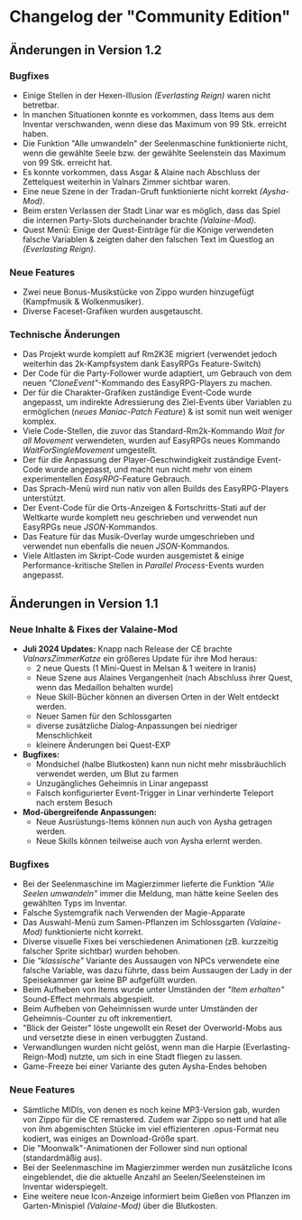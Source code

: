  
# Changelog der "Community Edition"

## Änderungen in Version 1.2

### Bugfixes
- Einige Stellen in der Hexen-Illusion *(Everlasting Reign)* waren nicht betretbar.
- In manchen Situationen konnte es vorkommen, dass Items aus dem Inventar verschwanden, wenn diese das Maximum von 99 Stk. erreicht haben.
- Die Funktion "Alle umwandeln" der Seelenmaschine funktionierte nicht, wenn die gewählte Seele bzw. der gewählte Seelenstein das Maximum von 99 Stk. erreicht hat.
- Es konnte vorkommen, dass Asgar & Alaine nach Abschluss der Zettelquest weiterhin in Valnars Zimmer sichtbar waren.
- Eine neue Szene in der Tradan-Gruft funktionierte nicht korrekt *(Aysha-Mod)*.
- Beim ersten Verlassen der Stadt Linar war es möglich, dass das Spiel die internen Party-Slots durcheinander brachte *(Valaine-Mod)*.
- Quest Menü: Einige der Quest-Einträge für die Könige verwendeten falsche Variablen & zeigten daher den falschen Text im Questlog an *(Everlasting Reign)*.

### Neue Features

- Zwei neue Bonus-Musikstücke von Zippo wurden hinzugefügt (Kampfmusik & Wolkenmusiker).
- Diverse Faceset-Grafiken wurden ausgetauscht.

### Technische Änderungen

- Das Projekt wurde komplett auf Rm2K3E migriert (verwendet jedoch weiterhin das 2k-Kampfsystem dank EasyRPGs Feature-Switch)
- Der Code für die Party-Follower wurde adaptiert, um Gebrauch von dem neuen *"CloneEvent"*-Kommando des EasyRPG-Players zu machen.
- Der für die Charakter-Grafiken zuständige Event-Code wurde angepasst, um indirekte Adressierung des Ziel-Events über Variablen zu ermöglichen (*neues Maniac-Patch Feature*) & ist somit nun weit weniger komplex.
- Viele Code-Stellen, die zuvor das Standard-Rm2k-Kommando *Wait for all Movement* verwendeten, wurden auf EasyRPGs neues Kommando *WaitForSingleMovement* umgestellt.
- Der für die Anpassung der Player-Geschwindigkeit zuständige Event-Code wurde angepasst, und macht nun nicht mehr von einem experimentellen *EasyRPG*-Feature Gebrauch.
- Das Sprach-Menü wird nun nativ von allen Builds des EasyRPG-Players unterstützt.
- Der Event-Code für die Orts-Anzeigen & Fortschritts-Stati auf der Weltkarte wurde komplett neu geschrieben und verwendet nun EasyRPGs neue *JSON*-Kommandos.
- Das Feature für das Musik-Overlay wurde umgeschrieben und verwendet nun ebenfalls die neuen *JSON*-Kommandos.
- Viele Altlasten im Skript-Code wurden ausgemistet & einige Performance-kritische Stellen in *Parallel Process*-Events wurden angepasst.

## Änderungen in Version 1.1

### Neue Inhalte & Fixes der Valaine-Mod

- **Juli 2024 Updates:** Knapp nach Release der CE brachte *ValnarsZimmerKatze* ein größeres Update für ihre Mod heraus:
	- 2 neue Quests (1 Mini-Quest in Melsan & 1 weitere in Iranis)
	- Neue Szene aus Alaines Vergangenheit (nach Abschluss ihrer Quest, wenn das Medaillon behalten wurde)
	- Neue Skill-Bücher können an diversen Orten in der Welt entdeckt werden.
	- Neuer Samen für den Schlossgarten
	- diverse zusätzliche Dialog-Anpassungen bei niedriger Menschlichkeit
	- kleinere Änderungen bei Quest-EXP
- **Bugfixes:**
	- Mondsichel (halbe Blutkosten) kann nun nicht mehr missbräuchlich verwendet werden, um Blut zu farmen
	- Unzugängliches Geheimnis in Linar angepasst
	- Falsch konfigurierter Event-Trigger in Linar verhinderte Teleport nach erstem Besuch
- **Mod-übergreifende Anpassungen:**
	- Neue Ausrüstungs-Items können nun auch von Aysha getragen werden.
	- Neue Skills können teilweise auch von Aysha erlernt werden.

### Bugfixes

- Bei der Seelenmaschine im Magierzimmer lieferte die Funktion *"Alle Seelen umwandeln"* immer die Meldung, man hätte keine Seelen des gewählten Typs im Inventar.
- Falsche Systemgrafik nach Verwenden der Magie-Apparate
- Das Auswahl-Menü zum Samen-Pflanzen im Schlossgarten *(Valaine-Mod)* funktionierte nicht korrekt.
- Diverse visuelle Fixes bei verschiedenen Animationen (zB. kurzzeitig falscher Sprite sichtbar) wurden behoben.
- Die *"klassische"* Variante des Aussaugen von NPCs verwendete eine falsche Variable, was dazu führte, dass beim Aussaugen der Lady in der Speisekammer gar keine BP aufgefüllt wurden.
- Beim Aufheben von Items wurde unter Umständen der *"Item erhalten"* Sound-Effect mehrmals abgespielt.
- Beim Aufheben von Geheimnissen wurde unter Umständen der Geheimnis-Counter zu oft inkrementiert.
- "Blick der Geister" löste ungewollt ein Reset der Overworld-Mobs aus und versetzte diese in einen verbuggten Zustand.
- Verwandlungen wurden nicht gelöst, wenn man die Harpie (Everlasting-Reign-Mod) nutzte, um sich in eine Stadt fliegen zu lassen.
- Game-Freeze bei einer Variante des guten Aysha-Endes behoben

### Neue Features
- Sämtliche MIDIs, von denen es noch keine MP3-Version gab, wurden von Zippo für die CE remastered.
  Zudem war Zippo so nett und hat alle von ihm abgemischten Stücke im viel effizienteren .opus-Format neu kodiert, was einiges an Download-Größe spart.
- Die "Moonwalk"-Animationen der Follower sind nun optional (standardmäßig aus).
- Bei der Seelenmaschine im Magierzimmer werden nun zusätzliche Icons eingeblendet, die die aktuelle Anzahl an Seelen/Seelensteinen im Inventar widerspiegelt.
- Eine weitere neue Icon-Anzeige informiert beim Gießen von Pflanzen im Garten-Minispiel *(Valaine-Mod)* über die Blutkosten.